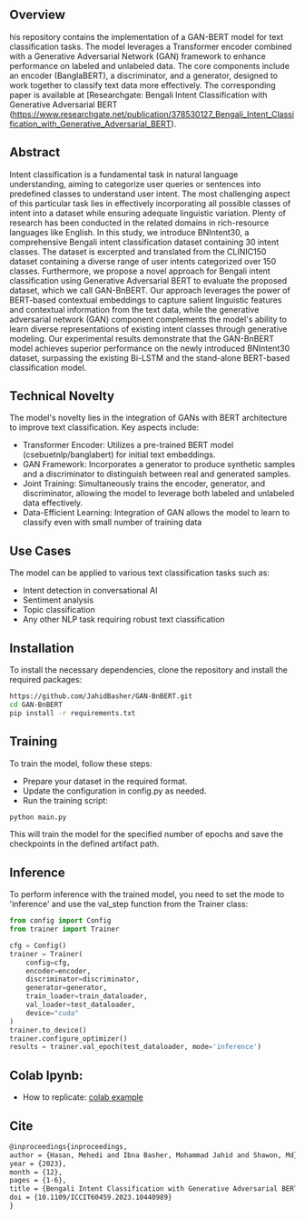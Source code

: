 ## Overview
his repository contains the implementation of a GAN-BERT model for text classification tasks. The model leverages a Transformer encoder combined with a Generative Adversarial Network (GAN) framework to enhance performance on labeled and unlabeled data. The core components include an encoder (BanglaBERT), a discriminator, and a generator, designed to work together to classify text data more effectively. The corresponding paper is available at [Researchgate: Bengali Intent Classification with Generative Adversarial BERT (https://www.researchgate.net/publication/378530127_Bengali_Intent_Classification_with_Generative_Adversarial_BERT).

## Abstract
Intent classification is a fundamental task in natural language understanding, aiming to categorize user queries or sentences into predefined classes to understand user intent. The most challenging aspect of this particular task lies in effectively incorporating all possible classes of intent into a dataset while ensuring adequate linguistic variation. Plenty of research has been conducted in the related domains in rich-resource languages like English. In this study, we introduce BNIntent30, a comprehensive Bengali intent classification dataset containing 30 intent classes. The dataset is excerpted and translated from the CLINIC150 dataset containing a diverse range of user intents categorized over 150 classes. Furthermore, we propose a novel approach for Bengali intent classification using Generative Adversarial BERT to evaluate the proposed dataset, which we call GAN-BnBERT. Our approach leverages the power of BERT-based contextual embeddings to capture salient linguistic features and contextual information from the text data, while the generative adversarial network (GAN) component complements the model's ability to learn diverse representations of existing intent classes through generative modeling. Our experimental results demonstrate that the GAN-BnBERT model achieves superior performance on the newly introduced BNIntent30 dataset, surpassing the existing Bi-LSTM and the stand-alone BERT-based classification model.

## Technical Novelty
The model's novelty lies in the integration of GANs with BERT architecture to improve text classification. Key aspects include:

- Transformer Encoder: Utilizes a pre-trained BERT model (csebuetnlp/banglabert) for initial text embeddings.
- GAN Framework: Incorporates a generator to produce synthetic samples and a discriminator to distinguish between real and generated samples.
- Joint Training: Simultaneously trains the encoder, generator, and discriminator, allowing the model to leverage both labeled and unlabeled data effectively.
- Data-Efficient Learning: Integration of GAN allows the model to learn to classify even with small number of training data

## Use Cases
The model can be applied to various text classification tasks such as:

- Intent detection in conversational AI
- Sentiment analysis
- Topic classification
- Any other NLP task requiring robust text classification

## Installation
To install the necessary dependencies, clone the repository and install the required packages:

```bash
https://github.com/JahidBasher/GAN-BnBERT.git
cd GAN-BnBERT
pip install -r requirements.txt
```
## Training
To train the model, follow these steps:
- Prepare your dataset in the required format.
- Update the configuration in config.py as needed.
- Run the training script:

```bash
python main.py
```
This will train the model for the specified number of epochs and save the checkpoints in the defined artifact path.

##  Inference
To perform inference with the trained model, you need to set the mode to 'inference' and use the val_step function from the Trainer class:

```python
from config import Config
from trainer import Trainer

cfg = Config()
trainer = Trainer(
    config=cfg,
    encoder=encoder,
    discriminator=discriminator,
    generator=generator,
    train_loader=train_dataloader,
    val_loader=test_dataloader,
    device="cuda"
)
trainer.to_device()
trainer.configure_optimizer()
results = trainer.val_epoch(test_dataloader, mode='inference')
```
## Colab Ipynb:
- How to replicate: [colab example](https://colab.research.google.com/drive/17km0Zmu7_m6Kv7UYt7pqKLjP9w4JDXHs#scrollTo=Nhe7bVIduxmT)

## Cite
```latex
@inproceedings{inproceedings,
author = {Hasan, Mehedi and Ibna Basher, Mohammad Jahid and Shawon, Md},
year = {2023},
month = {12},
pages = {1-6},
title = {Bengali Intent Classification with Generative Adversarial BERT},
doi = {10.1109/ICCIT60459.2023.10440989}
}
```
